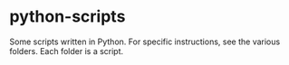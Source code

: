 # python-scripts
Some scripts written in Python. For specific instructions, see the various folders. Each folder is a script.

